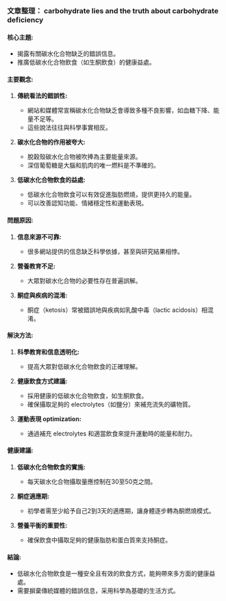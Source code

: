 ### 文章整理： carbohydrate lies and the truth about carbohydrate deficiency

#### 核心主題:
- 揭露有關碳水化合物缺乏的錯誤信息。
- 推廣低碳水化合物飲食（如生酮飲食）的健康益處。

#### 主要觀念:
1. **傳統看法的錯誤性:**
   - 網站和媒體常宣稱碳水化合物缺乏會導致多種不良影響，如血糖下降、能量不足等。
   - 這些說法往往與科學事實相反。

2. **碳水化合物的作用被夸大:**
   - 脫穀殼碳水化合物被吹捧為主要能量來源。
   - 深信葡萄糖是大腦和肌肉的唯一燃料是不準確的。

3. **低碳水化合物飲食的益處:**
   - 低碳水化合物飲食可以有效促進脂肪燃燒，提供更持久的能量。
   - 可以改善認知功能、情緒穩定性和運動表現。

#### 問題原因:
1. **信息來源不可靠:**
   - 很多網站提供的信息缺乏科學依據，甚至與研究結果相悖。
   
2. **營養教育不足:**
   - 大眾對碳水化合物的必要性存在普遍誤解。
   
3. **酮症與疾病的混淆:**
   - 酮症（ketosis）常被錯誤地與疾病如乳酸中毒（lactic acidosis）相混淆。

#### 解決方法:
1. **科學教育和信息透明化:**
   - 提高大眾對低碳水化合物飲食的正確理解。
   
2. **健康飲食方式建議:**
   - 採用健康的低碳水化合物飲食，如生酮飲食。
   - 確保攝取足夠的 electrolytes（如鹽分）來補充流失的礦物質。

3. **運動表現 optimization:**
   - 通過補充 electrolytes 和適當飲食來提升運動時的能量和耐力。

#### 健康建議:
1. **低碳水化合物飲食的實施:**
   - 每天碳水化合物攝取量應控制在30至50克之間。
   
2. **酮症適應期:**
   - 初學者需至少給予自己2到3天的適應期，讓身體逐步轉為酮燃燒模式。
   
3. **營養平衡的重要性:**
   - 確保飲食中攝取足夠的健康脂肪和蛋白質來支持酮症。

#### 結論:
- 低碳水化合物飲食是一種安全且有效的飲食方式，能夠帶來多方面的健康益處。
- 需要摒棄傳統媒體的錯誤信息，采用科學為基礎的生活方式。